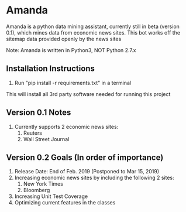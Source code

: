 # Amanda

Amanda is a python data mining assistant, currently still in beta (version 0.1), which mines
data from economic news sites. This bot works off the sitemap data provided openly
by the news sites

Note: Amanda is written in Python3, NOT Python 2.7.x

## Installation Instructions
1. Run "pip install -r requirements.txt" in a terminal

This will install all 3rd party software needed for running this project

## Version 0.1 Notes
1. Currently supports 2 economic news sites:
    1. Reuters
    2. Wall Street Journal
    
## Version 0.2 Goals (In order of importance)
1. Release Date: End of Feb. 2019 (Postponed to Mar 15, 2019)
2. Increasing economic news sites by including the following 2 sites:
    1. New York Times
    2. Bloomberg
3. Increasing Unit Test Coverage
4. Optimizing current features in the classes
